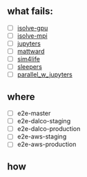 ## what fails:
  - [ ] [isolve-gpu]
  - [ ] [isolve-mpi]
  - [ ] [jupyters]
  - [ ] [mattward]
  - [ ] [sim4life]
  - [ ] [sleepers]
  - [ ] [parallel_w_jupyters]

## where
  - [ ] e2e-master
  - [ ] e2e-dalco-staging
  - [ ] e2e-dalco-production
  - [ ] e2e-aws-staging
  - [ ] e2e-aws-production

## how

<!--describe details here -->





<!--Keep references at the bottom -->
[isolve-gpu]:(https://github.com/ITISFoundation/osparc-simcore/blob/master/tests/e2e/tutorials/isolve-gpu.js)
[isolve-mpi]:(https://github.com/ITISFoundation/osparc-simcore/blob/master/tests/e2e/tutorials/isolve-mpi.js)
[jupyters]:(https://github.com/ITISFoundation/osparc-simcore/blob/master/tests/e2e/tutorials/jupyters.js)
[mattward]:(https://github.com/ITISFoundation/osparc-simcore/blob/master/tests/e2e/tutorials/mattward.js)
[sim4life]:(https://github.com/ITISFoundation/osparc-simcore/blob/master/tests/e2e/tutorials/sim4life.js)
[sleepers]:(https://github.com/ITISFoundation/osparc-simcore/blob/master/tests/e2e/tutorials/sleepers.js)
[parallel_w_jupyters]:(https://github.com/ITISFoundation/osparc-simcore/blob/master/tests/e2e/tutorials/jupyters.js)
